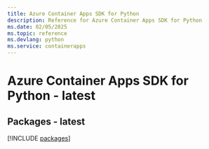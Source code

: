 ```yaml
---
title: Azure Container Apps SDK for Python
description: Reference for Azure Container Apps SDK for Python
ms.date: 02/05/2025
ms.topic: reference
ms.devlang: python
ms.service: containerapps
---
```

# Azure Container Apps SDK for Python - latest
## Packages - latest
[!INCLUDE [packages](container-apps-index.md)]